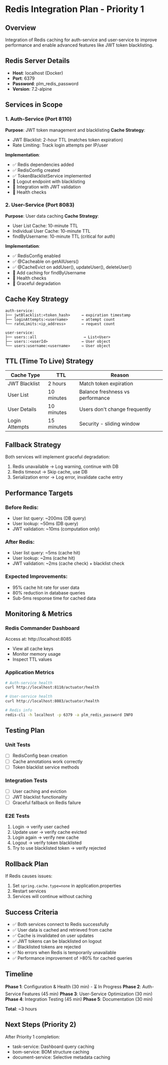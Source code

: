 # Redis Integration Plan - Priority 1

## Overview
Integration of Redis caching for auth-service and user-service to improve performance and enable advanced features like JWT token blacklisting.

## Redis Server Details
- **Host**: localhost (Docker)
- **Port**: 6379
- **Password**: plm_redis_password
- **Version**: 7.2-alpine

## Services in Scope

### 1. Auth-Service (Port 8110)
**Purpose**: JWT token management and blacklisting
**Cache Strategy**:
- JWT Blacklist: 2-hour TTL (matches token expiration)
- Rate Limiting: Track login attempts per IP/user

**Implementation**:
- ✅ Redis dependencies added
- ✅ RedisConfig created
- ✅ TokenBlacklistService implemented
- 🔄 Logout endpoint with blacklisting
- 🔄 Integration with JWT validation
- 🔄 Health checks

### 2. User-Service (Port 8083)
**Purpose**: User data caching
**Cache Strategy**:
- User List Cache: 10-minute TTL
- Individual User Cache: 10-minute TTL
- findByUsername: 10-minute TTL (critical for auth)

**Implementation**:
- ✅ RedisConfig enabled
- ✅ @Cacheable on getAllUsers()
- ✅ @CacheEvict on addUser(), updateUser(), deleteUser()
- 🔄 Add caching for findByUsername
- 🔄 Health checks
- 🔄 Graceful degradation

## Cache Key Strategy

```
auth-service:
├── jwtBlacklist:<token_hash>     → expiration timestamp
├── loginAttempts:<username>      → attempt count
└── rateLimits:<ip_address>       → request count

user-service:
├── users::all                     → List<User>
├── users::<userId>               → User object
└── users:username:<username>     → User object
```

## TTL (Time To Live) Strategy

| Cache Type | TTL | Reason |
|------------|-----|--------|
| JWT Blacklist | 2 hours | Match token expiration |
| User List | 10 minutes | Balance freshness vs performance |
| User Details | 10 minutes | Users don't change frequently |
| Login Attempts | 15 minutes | Security - sliding window |

## Fallback Strategy
Both services will implement graceful degradation:
1. Redis unavailable → Log warning, continue with DB
2. Redis timeout → Skip cache, use DB
3. Serialization error → Log error, invalidate cache entry

## Performance Targets

### Before Redis:
- User list query: ~200ms (DB query)
- User lookup: ~50ms (DB query)
- JWT validation: ~10ms (computation only)

### After Redis:
- User list query: ~5ms (cache hit)
- User lookup: ~2ms (cache hit)
- JWT validation: ~2ms (cache check) + blacklist check

### Expected Improvements:
- 95% cache hit rate for user data
- 80% reduction in database queries
- Sub-5ms response time for cached data

## Monitoring & Metrics

### Redis Commander Dashboard
Access at: http://localhost:8085
- View all cache keys
- Monitor memory usage
- Inspect TTL values

### Application Metrics
```bash
# Auth-service health
curl http://localhost:8110/actuator/health

# User-service health  
curl http://localhost:8083/actuator/health

# Redis info
redis-cli -h localhost -p 6379 -a plm_redis_password INFO
```

## Testing Plan

### Unit Tests
- [ ] RedisConfig bean creation
- [ ] Cache annotations work correctly
- [ ] Token blacklist service methods

### Integration Tests
- [ ] User caching and eviction
- [ ] JWT blacklist functionality
- [ ] Graceful fallback on Redis failure

### E2E Tests
1. Login → verify user cached
2. Update user → verify cache evicted
3. Login again → verify new cache
4. Logout → verify token blacklisted
5. Try to use blacklisted token → verify rejected

## Rollback Plan
If Redis causes issues:
1. Set `spring.cache.type=none` in application.properties
2. Restart services
3. Services will continue without caching

## Success Criteria
- ✅ Both services connect to Redis successfully
- ✅ User data is cached and retrieved from cache
- ✅ Cache is invalidated on user updates
- ✅ JWT tokens can be blacklisted on logout
- ✅ Blacklisted tokens are rejected
- ✅ No errors when Redis is temporarily unavailable
- ✅ Performance improvement of >80% for cached queries

## Timeline
**Phase 1**: Configuration & Health (30 min) - ⏳ In Progress
**Phase 2**: Auth-Service Features (45 min)
**Phase 3**: User-Service Optimization (30 min)
**Phase 4**: Integration Testing (45 min)
**Phase 5**: Documentation (30 min)

**Total**: ~3 hours

## Next Steps (Priority 2)
After Priority 1 completion:
- task-service: Dashboard query caching
- bom-service: BOM structure caching
- document-service: Selective metadata caching

